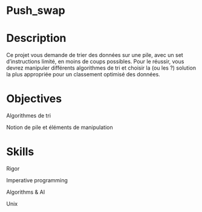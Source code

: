 # Push_swap
# Description

Ce projet vous demande de trier des données sur une pile, avec un set d’instructions limité, en moins de coups possibles. Pour le réussir, vous devrez manipuler différents algorithmes de tri et choisir la (ou les ?) solution la plus appropriée pour un classement optimisé des données.

# Objectives

Algorithmes de tri 

Notion de pile et éléments de manipulation 

# Skills

Rigor 

Imperative programming 

Algorithms & AI 

Unix 

